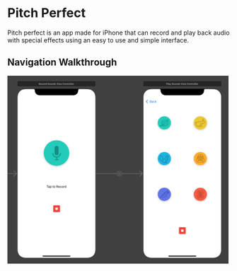 # Pitch Perfect

Pitch perfect is an app made for iPhone that can record and play back audio with special effects using an easy to use and simple interface. 

## Navigation Walkthrough

<img src='https://github.com/dcond007/PitchPerfect/blob/main/Navigation%20View.png' title='Navigation' width='500'  />
